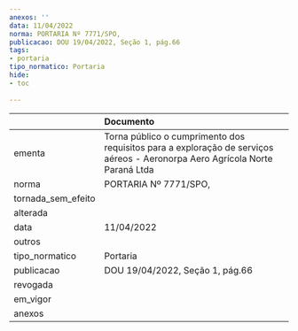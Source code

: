 ```yaml
---
anexos: ''
data: 11/04/2022
norma: PORTARIA Nº 7771/SPO,
publicacao: DOU 19/04/2022, Seção 1, pág.66
tags:
- portaria
tipo_normatico: Portaria
hide: 
- toc 
 
---
```


|                    | Documento                                                                                                                   |
|:-------------------|:----------------------------------------------------------------------------------------------------------------------------|
| ementa             | Torna público o cumprimento dos requisitos para a exploração de serviços aéreos - Aeronorpa Aero Agrícola Norte Paraná Ltda |
| norma              | PORTARIA Nº 7771/SPO,                                                                                                       |
| tornada_sem_efeito |                                                                                                                             |
| alterada           |                                                                                                                             |
| data               | 11/04/2022                                                                                                                  |
| outros             |                                                                                                                             |
| tipo_normatico     | Portaria                                                                                                                    |
| publicacao         | DOU 19/04/2022, Seção 1, pág.66                                                                                             |
| revogada           |                                                                                                                             |
| em_vigor           |                                                                                                                             |
| anexos             |                                                                                                                             |